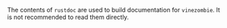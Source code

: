 The contents of `rustdoc` are used to build documentation for `vinezombie`.
It is not recommended to read them directly.
